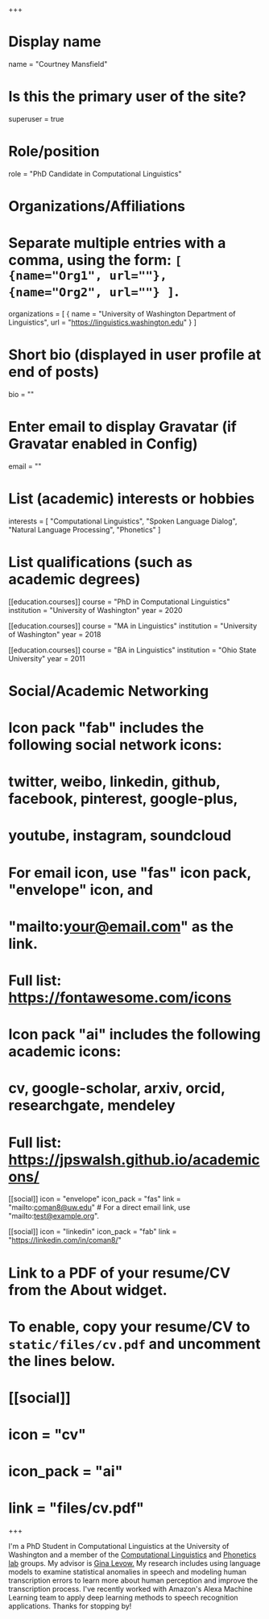 +++
# Display name
name = "Courtney Mansfield"

# Is this the primary user of the site?
superuser = true

# Role/position
role = "PhD Candidate in Computational Linguistics"

# Organizations/Affiliations
#   Separate multiple entries with a comma, using the form: `[ {name="Org1", url=""}, {name="Org2", url=""} ]`.
organizations = [ { name = "University of Washington Department of Linguistics", url = "https://linguistics.washington.edu" } ]

# Short bio (displayed in user profile at end of posts)
bio = ""

# Enter email to display Gravatar (if Gravatar enabled in Config)
email = ""

# List (academic) interests or hobbies
interests = [ 
  "Computational Linguistics",
  "Spoken Language Dialog",
  "Natural Language Processing",
  "Phonetics"
]

# List qualifications (such as academic degrees)
[[education.courses]]
  course = "PhD in Computational Linguistics"
  institution = "University of Washington"
  year = 2020 

[[education.courses]]
  course = "MA in Linguistics"
  institution = "University of Washington"
  year = 2018

[[education.courses]]
  course = "BA in Linguistics"
  institution = "Ohio State University"
  year = 2011

# Social/Academic Networking
#
# Icon pack "fab" includes the following social network icons:
#
#   twitter, weibo, linkedin, github, facebook, pinterest, google-plus,
#   youtube, instagram, soundcloud
#
#   For email icon, use "fas" icon pack, "envelope" icon, and
#   "mailto:your@email.com" as the link.
#
#   Full list: https://fontawesome.com/icons
#
# Icon pack "ai" includes the following academic icons:
#
#   cv, google-scholar, arxiv, orcid, researchgate, mendeley
#
#   Full list: https://jpswalsh.github.io/academicons/

[[social]]
  icon = "envelope"
  icon_pack = "fas"
  link = "mailto:coman8@uw.edu"  # For a direct email link, use "mailto:test@example.org".

[[social]]
  icon = "linkedin"
  icon_pack = "fab"
  link = "https://linkedin.com/in/coman8/"

# Link to a PDF of your resume/CV from the About widget.
# To enable, copy your resume/CV to `static/files/cv.pdf` and uncomment the lines below.
# [[social]]
#   icon = "cv"
#   icon_pack = "ai"
#   link = "files/cv.pdf"

+++

I'm a PhD Student in Computational Linguistics at the University of Washington and a member of the <a href="https://wiki.ling.washington.edu/bin/view.cgi">Computational Linguistics</a> and <a href="http://www.depts.washington.edu/phonlab/">Phonetics lab</a> groups.  My advisor is <a href="https://faculty.washington.edu/levow/">Gina Levow.</a>  My research includes using language models to examine statistical anomalies in speech and modeling human transcription errors to learn more about human perception and improve the transcription process.  I've recently worked with Amazon's Alexa Machine Learning team to apply deep learning methods to speech recognition applications. Thanks for stopping by!   
